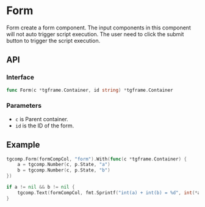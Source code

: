 # Form

Form create a form component.
The input components in this component will not auto trigger script execution.
The user need to click the submit button to trigger the script execution.

## API

### Interface

```go
func Form(c *tgframe.Container, id string) *tgframe.Container
```

### Parameters

* `c` is Parent container.
* `id` is the ID of the form.

## Example

```go
tgcomp.Form(formCompCol, "form").With(func(c *tgframe.Container) {
	a = tgcomp.Number(c, p.State, "a")
	b = tgcomp.Number(c, p.State, "b")
})

if a != nil && b != nil {
	tgcomp.Text(formCompCol, fmt.Sprintf("int(a) + int(b) = %d", int(*a)+int(*b)))
}
```
